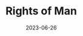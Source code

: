 ---
title: "Rights of Man"
cc-type: hashtag
date: 2023-06-26
hashtag: rights-of-man
tags:
  - book
  - Thomas Paine
---